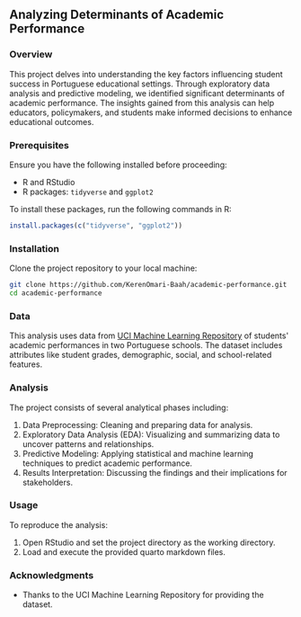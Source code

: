 ## Analyzing Determinants of Academic Performance

### Overview
This project delves into understanding the key factors influencing student success in Portuguese educational settings. Through exploratory data analysis and predictive modeling, we identified significant determinants of academic performance. The insights gained from this analysis can help educators, policymakers, and students make informed decisions to enhance educational outcomes.

### Prerequisites
Ensure you have the following installed before proceeding:
- R and RStudio
- R packages: `tidyverse` and `ggplot2`

To install these packages, run the following commands in R:
```R
install.packages(c("tidyverse", "ggplot2"))
```

### Installation
Clone the project repository to your local machine:
```bash
git clone https://github.com/KerenOmari-Baah/academic-performance.git
cd academic-performance
```

### Data
This analysis uses data from [UCI Machine Learning Repository](https://archive.ics.uci.edu/ml/index.php) of students' academic performances in two Portuguese schools. The dataset includes attributes like student grades, demographic, social, and school-related features.


### Analysis
The project consists of several analytical phases including:
1. Data Preprocessing: Cleaning and preparing data for analysis.
2. Exploratory Data Analysis (EDA): Visualizing and summarizing data to uncover patterns and relationships.
3. Predictive Modeling: Applying statistical and machine learning techniques to predict academic performance.
4. Results Interpretation: Discussing the findings and their implications for stakeholders.


### Usage
To reproduce the analysis:
1. Open RStudio and set the project directory as the working directory.
2. Load and execute the provided quarto markdown files.
 

### Acknowledgments
- Thanks to the UCI Machine Learning Repository for providing the dataset.

